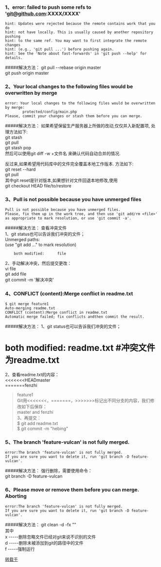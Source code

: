 ### 1、error: failed to push some refs to 'git@github.com:XXXX/XXXX'
```shell script
hint: Updates were rejected because the remote contains work that you do
hint: not have locally. This is usually caused by another repository pushing
hint: to the same ref. You may want to first integrate the remote changes
hint: (e.g., 'git pull ...') before pushing again.
hint: See the 'Note about fast-forwards' in 'git push --help' for details.
```
#####解决方法：
git pull --rebase origin master  
git push origin master  

### 2、Your local changes to the following files would be overwritten by merge
```shell script
error: Your local changes to the following files would be overwritten by merge:
        protected/config/main.php
Please, commit your changes or stash them before you can merge.
```
#####解决方法：
如果希望保留生产服务器上所做的改动,仅仅并入新配置项, 处理方法如下:  
git stash  
git pull  
git stash pop  
然后可以使用git diff -w +文件名 来确认代码自动合并的情况.   

反过来,如果希望用代码库中的文件完全覆盖本地工作版本. 方法如下:  
git reset --hard  
git pull  
其中git reset是针对版本,如果想针对文件回退本地修改,使用  
git checkout HEAD file/to/restore  

### 3、Pull is not possible because you have unmerged files
```shell script
Pull is not possible because you have unmerged files.
Please, fix them up in the work tree, and then use 'git add/rm <file>'
as appropriate to mark resolution, or use 'git commit -a'.
```
#####解决方法：
查看冲突文件  
1、git status也可以告诉我们冲突的文件；   
Unmerged paths:  
  (use "git add <file>..." to mark resolution)  

        both modified:      file  
2、手动解决冲突，然后提交更改：  
vi file  
git add file  
git commit -m '解决冲突'  

### 4、CONFLICT (content):Merge conflict in readme.txt
```shell script
$ git merge feature1
Auto-merging readme.txt
CONFLICT (content):Merge conflict in readme.txt
Automatic merge failed; fix conflicts andthen commit the result.
```
#####解决方法：
1、git status也可以告诉我们冲突的文件；  
#       both modified:      readme.txt  #冲突文件为readme.txt  
2、查看readme.txt的内容：  
<<<<<<<HEADmaster  
=======fenzhi  

>feature1  
Git用<<<<<<<，=======，>>>>>>>标记出不同分支的内容，我们修改如下后保存：  
master and fenzhi  
3、再提交：   
$ git add readme.txt   
$ git commit -m "hebing"  


### 5、The branch 'feature-vulcan' is not fully merged.
```shell script
error:The branch 'feature-vulcan' is not fully merged.
If you are sure you want to delete it, run 'git branch -D feature-vulcan'.
```
#####解决方法：
强行删除，需要使用命令：  
git branch -D feature-vulcan   


### 6、Please move or remove them before you can merge.  Aborting
```shell script
error:The branch 'feature-vulcan' is not fully merged.
If you are sure you want to delete it, run 'git branch -D feature-vulcan'.
```
#####解决方法：
git clean  -d  -fx ""  
其中  
x  -----删除忽略文件已经对git来说不识别的文件  
d  -----删除未被添加到git的路径中的文件  
f  -----强制运行   


[转载于](https://blog.51cto.com/qiangsh/1769956)